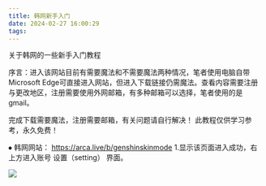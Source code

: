 ```yaml
---
title: 韩网新手入门
date: 2024-02-27 16:00:29
tags:
---
```


关于韩网的一些新手入门教程

序言：进入该网站目前有需要魔法和不需要魔法两种情况，笔者使用电脑自带Microsoft Edge可直接进入网站，但进入下载链接仍需魔法。查看内容需要注册与更改地区，注册需要使用外网邮箱，有多种邮箱可以选择，笔者使用的是gmail。

完成下载需要魔法，注册需要邮箱，有关问题请自行解决！
此教程仅供学习参考，永久免费！

⦁	韩网网站：
https://arca.live/b/genshinskinmode
1.显示该页面进入成功，右上方进入账号   设置（setting）   界面。

![](https://s3.bmp.ovh/imgs/2024/03/11/526f49e728cef727.png)
